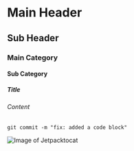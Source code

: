 # Main Header
## Sub Header 
### Main Category
#### Sub Category
##### Title
###### Content

```
git commit -m "fix: added a code block"
```


![Image of Jetpacktocat](https://octodex.github.com/images/jetpacktocat.png)

